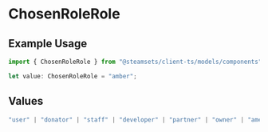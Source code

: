 # ChosenRoleRole

## Example Usage

```typescript
import { ChosenRoleRole } from "@steamsets/client-ts/models/components";

let value: ChosenRoleRole = "amber";
```

## Values

```typescript
"user" | "donator" | "staff" | "developer" | "partner" | "owner" | "amethyst" | "amber" | "emerald" | "sapphire" | "ruby" | "diamond" | "contributor" | "early_supporter" | "beta" | "translator" | "top_100" | "badge_scout"
```